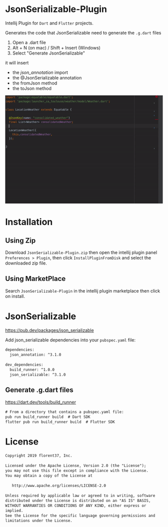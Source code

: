 # JsonSerializable-Plugin

Intellij Plugin for `Dart` and `Flutter` projects.

Generates the code that JsonSerializable need to generate the `.g.dart` files
      
1. Open a .dart file
2. Alt + N (on mac) / Shift + Insert (Windows)
3. Select "Generate JsonSerializable"

it will insert
<ul>
<li>the <i>json_annotation</i> import</li>
<li>the @JsonSerializable annotation</li>
<li>the fromJson method</li>
<li>the toJson method</li>
</ul>

<a href="https://github.com/florent37/JsonSerializable-Plugin/blob/master/medias/sample.gif">
<img src="https://github.com/florent37/JsonSerializable-Plugin/blob/master/medias/sample.gif">
</a>

# Installation

## Using Zip 

Download `JsonSerializable-Plugin.zip` then open the intellij plugin panel `Preferences > Plugin`,  then click `InstallPluginFromDisk` and select the downloaded zip file.

## Using MarketPlace

Search `JsonSerializable-Plugin` in the intellij plugin marketplace then click on install.

# JsonSerializable

https://pub.dev/packages/json_serializable

Add json_serializable dependencies into your `pubspec.yaml` file:
```
dependencies:
  json_annotation: ^3.1.0

dev_dependencies:
  build_runner: ^1.0.0
  json_serializable: ^3.1.0
```

## Generate .g.dart files

https://dart.dev/tools/build_runner

```
# From a directory that contains a pubspec.yaml file:
pub run build_runner build  # Dart SDK
flutter pub run build_runner build  # Flutter SDK
```

# License

    Copyright 2019 florent37, Inc.

    Licensed under the Apache License, Version 2.0 (the "License");
    you may not use this file except in compliance with the License.
    You may obtain a copy of the License at

       http://www.apache.org/licenses/LICENSE-2.0

    Unless required by applicable law or agreed to in writing, software
    distributed under the License is distributed on an "AS IS" BASIS,
    WITHOUT WARRANTIES OR CONDITIONS OF ANY KIND, either express or implied.
    See the License for the specific language governing permissions and
    limitations under the License.